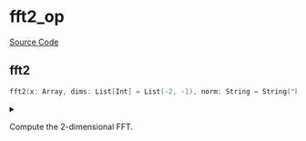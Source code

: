 



# fft2_op
  
[Source Code](https://github.com/endia-ai/Endia/tree/main/endia/functional/fft_ops/fft2_op.mojo)  
  

## fft2


```swift
fft2(x: Array, dims: List[Int] = List(-2, -1), norm: String = String("backward")) -> Array
```  
<details markdown="1" style="border: none; bg-color: none; box-shadow: none;">  
<summary style="border: none; bg-color: none; box-shadow: none;">  
  
Compute the 2-dimensional FFT.  
</summary>  
  
#### Args:  

* x `Array`: The input array.
* dims `List[Int]`: The dimensions along which to compute the FFT. Default: List(-2, -1)
* norm `String`: The normalization mode. Default: String("backward")
  
#### Returns:  
  
The 2-dimensional FFT of the input array.  
Type: `Array`  
  
  
</details>